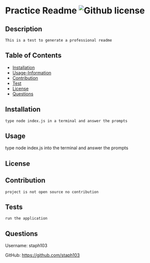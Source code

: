 # Practice Readme  ![Github license](https://img.shields.io/badge/license-Apache%202.0-blue.svg)


  ## Description
    This is a test to generate a professional readme 


  ## Table of Contents

  * [Installation](#installation) 
  * [Usage-Information](#usage)
  * [Contribution](#contribution)
  * [Test](#tests)
   * [License](#license)
  * [Questions](#questions)
  


  ## Installation
    type node index.js in a terminal and answer the prompts 
  
    
  ## Usage

   type node index.js into the terminal and answer the prompts 

   
## License

  ## Contribution

    project is not open source no contribution 


  ## Tests
    run the application


  ## Questions 


  Username: staph103
 
  GitHub: https://github.com/staph103